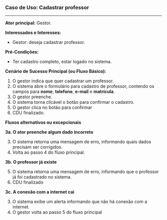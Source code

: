 ### Caso de Uso: Cadastrar professor
---
**Ator principal:** Gestor.

**Interessados e Interesses:**
- Gestor: deseja cadastrar professor.

**Pré-Condições:**
- Ter cadastro completo, estar logado no sistema.

**Cenário de Sucesso Principal (ou Fluxo Básico):**

1. O gestor indica que quer cadastrar um professor.
2. O sistema abre o formulário para cadastro de professor, contendo os  campos para **nome**, **telefone**, **e-mail** e **matrícula**.
3. O gestor preenche.
4. O sistema torna clicável o botão para confirmar o cadastro.
5. O gestor clica no botão para confirmar
6. CDU finalizado.

**Fluxos alternativos ou excepcionais**

**3a. O ator preenche algum dado incorreto**

3. O sistema retorna uma mensagem de erro, informando quais dados precisam ser corrigidos.
4. Volta ao passo 4 do fluxo principal.

**3b. O professor já existe**

5. O sistema retorna uma mensagem de erro, informando que o professor já foi cadastrado no sistema.
6. CDU finalizado

**3c. A conexão com a internet cai**

3. O sistema exibe um alerta informando que não há conexão com a internet.
4. O gestor volta ao passo 5 do fluxo principal
